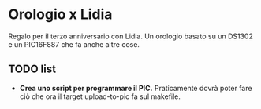 # Orologio x Lidia

Regalo per il terzo anniversario con Lidia.
Un orologio basato su un DS1302 e un PIC16F887 che fa anche altre cose.

## TODO list

 - **Crea uno script per programmare il PIC.** Praticamente dovrà poter fare ciò che ora il target upload-to-pic fa sul makefile.
